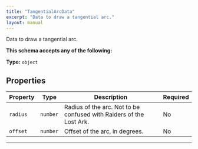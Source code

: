 ```yaml
---
title: "TangentialArcData"
excerpt: "Data to draw a tangential arc."
layout: manual
---
```


Data to draw a tangential arc.




**This schema accepts any of the following:**


**Type:** `object`





## Properties

| Property | Type | Description | Required |
|----------|------|-------------|----------|
| `radius` |`number`| Radius of the arc. Not to be confused with Raiders of the Lost Ark. | No |
| `offset` |`number`| Offset of the arc, in degrees. | No |


----





